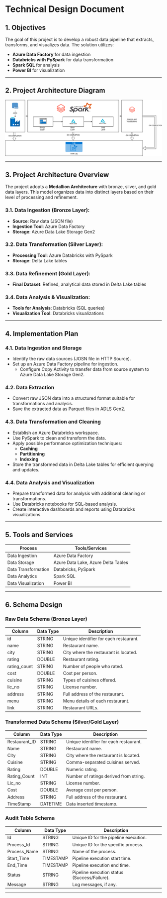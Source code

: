 # Technical Design Document

## 1. Objectives
The goal of this project is to develop a robust data pipeline that extracts, transforms, and visualizes data. The solution utilizes:
- **Azure Data Factory** for data ingestion
- **Databricks with PySpark** for data transformation
- **Spark SQL** for analysis
- **Power BI** for visualization

---

## 2. Project Architecture Diagram
![Architecture](Images/Architecture/architecture.png)

---

## 3. Project Architecture Overview
The project adopts a **Medallion Architecture** with bronze, silver, and gold data layers. This model organizes data into distinct layers based on their level of processing and refinement.

### 3.1. Data Ingestion (Bronze Layer):
- **Source**: Raw data (JSON file)
- **Ingestion Tool**: Azure Data Factory
- **Storage**: Azure Data Lake Storage Gen2

### 3.2. Data Transformation (Silver Layer):
- **Processing Tool**: Azure Databricks with PySpark
- **Storage**: Delta Lake tables

### 3.3. Data Refinement (Gold Layer):
- **Final Dataset**: Refined, analytical data stored in Delta Lake tables

### 3.4. Data Analysis & Visualization:
- **Tools for Analysis**: Databricks (SQL queries)
- **Visualization Tool**: Databricks visualizations

---

## 4. Implementation Plan

### 4.1. Data Ingestion and Storage
- Identify the raw data sources (JOSN file in HTTP Source).
- Set up an Azure Data Factory pipeline for ingestion.
  - Configure Copy Activity to transfer data from source system to Azure Data Lake Storage Gen2.

### 4.2. Data Extraction
- Convert raw JSON data into a structured format suitable for transformations and analysis.
- Save the extracted data as Parquet files in ADLS Gen2.

### 4.3. Data Transformation and Cleaning
- Establish an Azure Databricks workspace.
- Use PySpark to clean and transform the data.
- Apply possible performance optimization techniques:
  - **Caching**
  - **Partitioning**
  - **Indexing**
- Store the transformed data in Delta Lake tables for efficient querying and updates.

### 4.4. Data Analysis and Visualization
- Prepare transformed data for analysis with additional cleaning or transformations.
- Use Databricks notebooks for SQL-based analysis.
- Create interactive dashboards and reports using Databricks visualizations.

---

## 5. Tools and Services

| **Process**         | **Tools/Services**                |
|----------------------|-----------------------------------|
| Data Ingestion       | Azure Data Factory               |
| Data Storage         | Azure Data Lake, Azure Delta Tables |
| Data Transformation  | Databricks, PySpark              |
| Data Analytics       | Spark SQL                        |
| Data Visualization   | Power BI                         |

---

## 6. Schema Design

### Raw Data Schema (Bronze Layer)
| **Column**    | **Data Type** | **Description**                           |
|---------------|---------------|-------------------------------------------|
| id            | STRING        | Unique identifier for each restaurant.    |
| name          | STRING        | Restaurant name.                         |
| city          | STRING        | City where the restaurant is located.    |
| rating        | DOUBLE        | Restaurant rating.                       |
| rating_count  | STRING        | Number of people who rated.              |
| cost          | DOUBLE        | Cost per person.                         |
| cuisine       | STRING        | Types of cuisines offered.               |
| lic_no        | STRING        | License number.                          |
| address       | STRING        | Full address of the restaurant.          |
| menu          | STRING        | Menu details of each restaurant.         |
| link          | STRING        | Restaurant URLs.                         |

### Transformed Data Schema (Silver/Gold Layer)
| **Column**      | **Data Type** | **Description**                           |
|------------------|---------------|-------------------------------------------|
| Restaurant_ID    | STRING        | Unique identifier for each restaurant.    |
| Name             | STRING        | Restaurant name.                         |
| City             | STRING        | City where the restaurant is located.    |
| Cuisine          | STRING        | Comma-separated cuisines served.         |
| Rating           | DOUBLE        | Numeric rating.                          |
| Rating_Count     | INT           | Number of ratings derived from string.   |
| Lic_no           | STRING        | License number.                          |
| Cost             | DOUBLE        | Average cost per person.                 |
| Address          | STRING        | Full address of the restaurant.          |
| TimeStamp        | DATETIME      | Data inserted timestamp.                 |

### Audit Table Schema
| **Column**      | **Data Type** | **Description**                           |
|------------------|---------------|-------------------------------------------|
| Id              | STRING        | Unique ID for the pipeline execution.    |
| Process_Id      | STRING        | Unique ID for the specific process.      |
| Process_Name    | STRING        | Name of the process.                     |
| Start_Time      | TIMESTAMP     | Pipeline execution start time.           |
| End_Time        | TIMESTAMP     | Pipeline execution end time.             |
| Status          | STRING        | Pipeline execution status (Success/Failure). |
| Message         | STRING        | Log messages, if any.                    |

---
